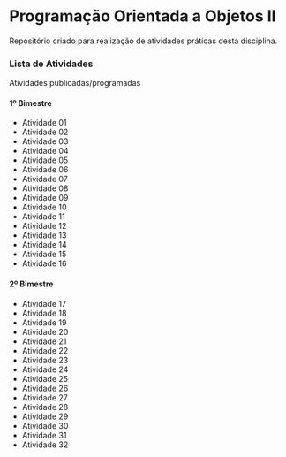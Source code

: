 Programação Orientada a Objetos II
=================

Repositório criado para realização de atividades práticas desta disciplina.

### Lista de Atividades

Atividades publicadas/programadas

#### 1º Bimestre
* Atividade 01
* Atividade 02
* Atividade 03
* Atividade 04
* Atividade 05
* Atividade 06
* Atividade 07
* Atividade 08
* Atividade 09
* Atividade 10
* Atividade 11
* Atividade 12
* Atividade 13
* Atividade 14
* Atividade 15
* Atividade 16

#### 2º Bimestre
* Atividade 17
* Atividade 18
* Atividade 19
* Atividade 20
* Atividade 21
* Atividade 22
* Atividade 23
* Atividade 24
* Atividade 25
* Atividade 26
* Atividade 27
* Atividade 28
* Atividade 29
* Atividade 30
* Atividade 31
* Atividade 32
